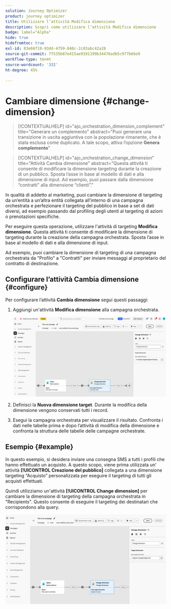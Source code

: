 ```yaml
---
solution: Journey Optimizer
product: journey optimizer
title: Utilizzare l’attività Modifica dimensione
description: Scopri come utilizzare l’attività Modifica dimensione
badge: label="Alpha"
hide: true
hidefromtoc: true
exl-id: 83e66f10-93dd-4759-840c-2c83abc42a28
source-git-commit: 7f535b87e415ae9191199b34476adb5c977b66e9
workflow-type: tm+mt
source-wordcount: '332'
ht-degree: 45%

---
```


# Cambiare dimensione {#change-dimension}

>[!CONTEXTUALHELP]
>id="ajo_orchestration_dimension_complement"
>title="Generare un complemento"
>abstract="Puoi generare una transizione in uscita aggiuntiva con la popolazione rimanente, che è stata esclusa come duplicato. A tale scopo, attiva l’opzione **Genera complemento**"

>[!CONTEXTUALHELP]
>id="ajo_orchestration_change_dimension"
>title="Attività Cambia dimensione"
>abstract="Questa attività ti consente di modificare la dimensione targeting durante la creazione di un pubblico. Sposta l’asse in base al modello di dati e alla dimensione di input. Ad esempio, puoi passare dalla dimensione “contratti” alla dimensione “clienti”."

In qualità di addetto al marketing, puoi cambiare la dimensione di targeting da un’entità a un’altra entità collegata all’interno di una campagna orchestrata e perfezionare il targeting del pubblico in base a set di dati diversi, ad esempio passando dal profiling degli utenti al targeting di azioni o prenotazioni specifiche.

Per eseguire questa operazione, utilizzare l&#39;attività di targeting **Modifica dimensione**. Questa attività ti consente di modificare la dimensione di targeting durante la creazione della campagna orchestrata. Sposta l’asse in base al modello di dati e alla dimensione di input.

Ad esempio, puoi cambiare la dimensione di targeting di una campagna orchestrata da &quot;Profilo&quot; a &quot;Contratti&quot; per inviare messaggi al proprietario del contratto di destinazione.

<!--
>[!IMPORTANT]
>
>Please note that the **[!UICONTROL Change Dimension]** and **[!UICONTROL Change Data source]** activities should not be added in one row. If you need to use both activities consecutively, make sure you include an **[!UICONTROL Enrichement]** activity in between them. This ensures proper execution and prevents potential conflicts or errors.-->

## Configurare l’attività Cambia dimensione {#configure}

Per configurare l’attività **Cambia dimensione** segui questi passaggi:

1. Aggiungi un&#39;attività **Modifica dimensione** alla campagna orchestrata.

   ![](../assets/change-dimension.png)

1. Definisci la **Nuova dimensione target**. Durante la modifica della dimensione vengono conservati tutti i record.

1. Esegui la campagna orchestrata per visualizzare il risultato. Confronta i dati nelle tabelle prima e dopo l’attività di modifica della dimensione e confronta la struttura delle tabelle delle campagne orchestrate.

## Esempio {#example}

In questo esempio, si desidera inviare una consegna SMS a tutti i profili che hanno effettuato un acquisto. A questo scopo, viene prima utilizzata un’ attività **[!UICONTROL Creazione del pubblico]** collegata a una dimensione targeting “Acquisto” personalizzata per eseguire il targeting di tutti gli acquisti effettuati.

Quindi utilizziamo un&#39;attività **[!UICONTROL Change dimension]** per cambiare la dimensione di targeting della campagna orchestrata in &quot;Recipients&quot;. Questo consente di eseguire il targeting dei destinatari che corrispondono alla query.

![](../assets/change-dimension-example.png)
